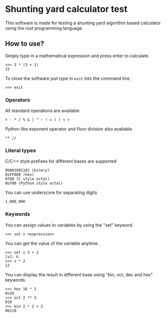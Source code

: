 # Shunting yard calculator test

This software is made for testing a shunting yard algorithm based calculator using the rust programming language.

## How to use?

Simply type in a mathematical expression and press enter to calculate.
```
>>> 3 * (3 + 1)
12
```

To close the software just type in `exit` into the command line.
```
>>> exit
```

### Operators

All standard operations are available
```
+ - * / % & | ^ ~ ! = ( ) < >
```

Python like exponent operator and floor division also available
```
** //
```

### Literal types

C/C++ style prefixes for different bases are supported
```
0b001001101 (binary)
0xFFA08 (hex)
0700 (C style octal)
0o700 (Python style octal)
```

You can use underscore for separating digits
```
1_000_000
```

### Keywords

You can assign values to variables by using the "set" keyword.
```
>>> set x <expression>
```

You can get the value of the variable anytime.
```
>>> set x 3 + 3
[x]: 6
>>> x * 2
12 
```

You can display the result in different base using "bin, oct, dec and hex" keywords.
```
>>> hex 16 * 2
0x20
>>> oct 2 ** 3
010
>>> bin 2 * 2 + 2
0b110
```